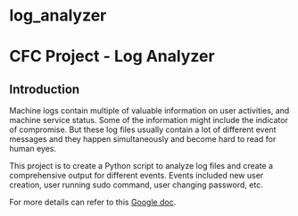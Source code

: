 # log_analyzer
CFC Project - Log Analyzer
==============================
## Introduction
Machine logs contain multiple of valuable information on user activities, and machine service status. Some of the information might include the indicator of compromise. But these log files usually contain a lot of different event messages and they happen simultaneously and become hard to read for human eyes.

This project is to create a Python script to analyze log files and create a comprehensive output for different events. Events included new user creation, user running sudo command, user changing password, etc.

For more details can refer to this [Google doc](https://docs.google.com/document/d/1XBEgIlWnNRETpKHQmoHvLuHWpvTpb9lVheaqu_lnMTI/edit?usp=sharing).
